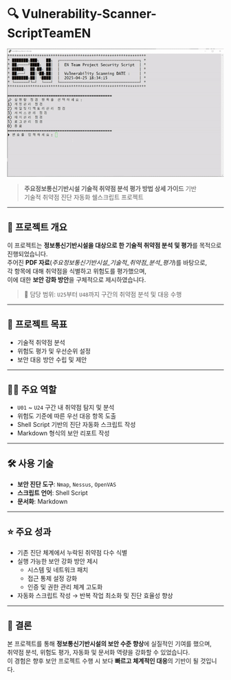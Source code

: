 

# 🔍 Vulnerability-Scanner-ScriptTeamEN

![shell-script](port-shellscript.gif)

> **주요정보통신기반시설 기술적 취약점 분석 평가 방법 상세 가이드** 기반  
> 기술적 취약점 진단 자동화 쉘스크립트 프로젝트  

---

## 📌 프로젝트 개요  
이 프로젝트는 **정보통신기반시설을 대상으로 한 기술적 취약점 분석 및 평가**를 목적으로 진행되었습니다.  
주어진 **PDF 자료**(*주요정보통신기반시설_기술적_취약점_분석_평가*)를 바탕으로,  
각 항목에 대해 취약점을 식별하고 위험도를 평가했으며,  
이에 대한 **보안 강화 방안**을 구체적으로 제시하였습니다.  

> 📂 담당 범위: `U25`부터 `U48`까지 구간의 취약점 분석 및 대응 수행  

---

## 🎯 프로젝트 목표  
- 기술적 취약점 분석  
- 위험도 평가 및 우선순위 설정  
- 보안 대응 방안 수립 및 제안  

---

## 🧑‍💻 주요 역할  
- `U01` ~ `U24` 구간 내 취약점 탐지 및 분석  
- 위험도 기준에 따른 우선 대응 항목 도출  
- Shell Script 기반의 진단 자동화 스크립트 작성  
- Markdown 형식의 보안 리포트 작성  

---

## 🛠️ 사용 기술  
- **보안 진단 도구**: `Nmap`, `Nessus`, `OpenVAS`  
- **스크립트 언어**: Shell Script  
- **문서화**: Markdown  

---

## ⭐ 주요 성과  
- 기존 진단 체계에서 누락된 취약점 다수 식별  
- 실행 가능한 보안 강화 방안 제시  
  - 시스템 및 네트워크 패치  
  - 접근 통제 설정 강화  
  - 인증 및 권한 관리 체계 고도화  
- 자동화 스크립트 작성 → 반복 작업 최소화 및 진단 효율성 향상  

---

## 🧠 결론  
본 프로젝트를 통해 **정보통신기반시설의 보안 수준 향상**에 실질적인 기여를 했으며,  
취약점 분석, 위험도 평가, 자동화 및 문서화 역량을 강화할 수 있었습니다.  
이 경험은 향후 보안 프로젝트 수행 시 보다 **빠르고 체계적인 대응**의 기반이 될 것입니다.
